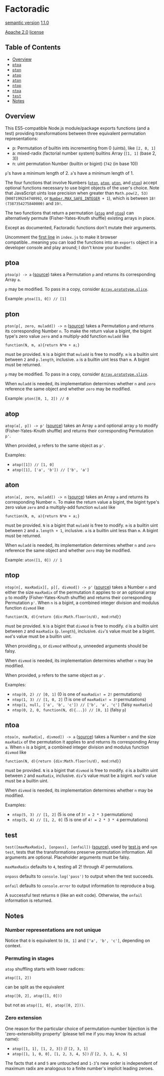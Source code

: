 # Factoradic

[semantic version](https://semver.org/) [1.1.0](CHANGELOG.md#110-from-100)

[Apache 2.0](https://www.apache.org/licenses/LICENSE-2.0) [license](LICENSE)

## Table of Contents

- [Overview](#Overview)
- [`ptoa`](#ptoa)
- [`pton`](#pton)
- [`atop`](#atop)
- [`aton`](#aton)
- [`ntop`](#ntop)
- [`ntoa`](#ntoa)
- [`test`](#test)
- [Notes](#notes)

## Overview

This ES5-compatible Node.js module/package exports functions (and a test) providing transformations between three equivalent permutation representations:

- p: Permutation of builtin ints incrementing from 0 (uints), like `[2, 0, 1]`
- a: mixed-radix (factorial number system) builtins Array (`[1, 1]` (base 2, 3))
- n: uint permutation Number (builtin or bigint) (`742` (in base 10))

`p`'s have a minimum length of 2. `a`'s have a minimum length of 1.

The four functions that involve Numbers ([`pton`](#pton), [`atop`](#atop), [`aton`](#aton), and [`ntop`](#ntop)) accept optional functions necessary to use bigint objects of the user's choice. Note that JavaScript uints lose precision when greater than `Math.pow(2, 53)` (`9007199254740992`, or [`Number.MAX_SAFE_INTEGER`](https://developer.mozilla.org/en-US/docs/Web/JavaScript/Reference/Global_Objects/Number/MAX_SAFE_INTEGER)` + 1`), which is between `18! (7387354275840000)` and `19!`.

The two functions that return a permutation ([`atop`](#atop) and [`ntop`](#ntop)) can alternatively permute (Fisher-Yates-Knuth shuffle) existing arrays in place.

Except as documented, Factoradic functions don't mutate their arguments.

Uncomment the [first line](index.js#L1) in `index.js` to make it browser compatible...meaning you can load the functions into an `exports` object in a developer console and play around; I don't know your bundler.

## ptoa

`ptoa(p) -> a` ([source](index.js#L13)) takes a Permutation `p` and returns its corresponding Array `a`.

`p` may be modified. To pass in a copy, consider [`Array.prototype.slice`](https://developer.mozilla.org/en-US/docs/Web/JavaScript/Reference/Global_Objects/Array/slice).

Example: `ptoa([1, 0]) // [1]`

## pton

`pton(p[, zero, muladd]) -> n` ([source](index.js#L26)) takes a Permutation `p` and returns its corresponding Number `n`. To make the return value a bigint, the bigint type's zero value `zero` and a multiply-add function `muladd` like

`function(N, m, a){return N*m + a;}`

must be provided. `N` is a bigint that `muladd` is free to modify. `m` is a builtin uint between `2` and `p.length`, inclusive. `a` is a builtin uint less than `m`. A bigint must be returned.

`p` may be modified. To pass in a copy, consider [`Array.prototype.slice`](https://developer.mozilla.org/en-US/docs/Web/JavaScript/Reference/Global_Objects/Array/slice).

When `muladd` is needed, its implementation determines whether `n` and `zero` reference the same object and whether `zero` may be modified.

Example: `pton([0, 1, 2]) // 0`

## atop

`atop(a[, p]) -> p'` ([source](index.js#L39)) takes an Array `a` and optional array `p` to modify (Fisher-Yates-Knuth shuffle) and returns their corresponding Permutation `p'`.

When provided, `p` refers to the same object as `p'`.

Examples:

- `atop([1]) // [1, 0]`
- `atop([1], ['a', 'b']) // ['b', 'a']`

## aton

`aton(a[, zero, muladd]) -> n` ([source](index.js#L49)) takes an Array `a` and returns its corresponding Number `n`. To make the return value a bigint, the bigint type's zero value `zero` and a multiply-add function `muladd` like

`function(N, m, a){return N*m + a;}`

must be provided. `N` is a bigint that `muladd` is free to modify. `m` is a builtin uint between `2` and `a.length + 1`, inclusive. `a` is a builtin uint less than `m`. A bigint must be returned.

When `muladd` is needed, its implementation determines whether `n` and `zero` reference the same object and whether `zero` may be modified.

Example: `aton([1, 0]) // 1`

## ntop

`ntop(n[, maxRadix][, p][, divmod]) -> p'` ([source](index.js#L60)) takes a Number `n` and either the size `maxRadix` of the permutation it applies to or an optional array `p` to modify (Fisher-Yates-Knuth shuffle) and returns their corresponding Permutation `p'`. When `n` is a bigint, a combined integer division and modulus function `divmod` like

`function(N, d){return {div:Math.floor(n/d), mod:n%d}}`

must be provided. `N` is a bigint that `divmod` is free to modify. `d` is a builtin uint between `2` and `maxRadix` (`p.length`), inclusive. `div`'s value must be a bigint. `mod`'s value must be a builtin uint.

When providing `p`, or `divmod` without `p`, unneeded arguments should be falsy.

When `divmod` is needed, its implementation determines whether `n` may be
modified.

When provided, `p` refers to the same object as `p'`.

Examples:

- `ntop(0, 2) // [0, 1]` (0 is one of `maxRadix! = 2!` permutations)
- `ntop(1, 3) // [1, 0, 2]` (1 is one of `maxRadix! = 3!`permutations)
- `ntop(1, null, ['a', 'b', 'c']) // ['b', 'a', 'c']` (falsy `maxRadix`)
- `ntop(0, 2, 0, function(N, d){...}) // [0, 1]` (falsy `p`)

## ntoa

`ntoa(n, maxRadix[, divmod]) -> a` ([source](index.js#L73)) takes a Number `n` and the size `maxRadix` of the permutation it applies to and returns its corresponding Array `a`. When `n` is a bigint, a combined integer division and modulus function `divmod` like

`function(N, d){return {div:Math.floor(n/d), mod:n%d}}`

must be provided. `N` is a bigint that `divmod` is free to modify. `d` is a builtin uint between `2` and `maxRadix`, inclusive. `div`'s value must be a bigint. `mod`'s value must be a builtin uint.

When `divmod` is needed, its implementation determines whether `n` may be modified.

Examples:

- `ntop(5, 3) // [1, 2]` (5 is one of `3! = 2 * 3` permutations)
- `ntop(5, 4) // [1, 2, 0]` (5 is one of `4! = 2 * 3 * 4` permutations)

## test

`test([maxMaxRadix], [onpass], [onfail])` ([source](index.js#L84)), used by [test.js](test.js) and `npm test`, tests that the transformations preserve permutation information. All arguments are optional. Placeholder arguments must be falsy.

`maxMaxRadix` defaults to `4`, testing all 2! through 4! permutations.

`onpass` defaults to `console.log('pass')` to output when the test succeeds.

`onfail` defaults to `console.error` to output information to reproduce a bug.

A successful test returns `0` (like an exit code). Otherwise, the `onfail` information is returned.

## Notes

### Number representations are not unique

Notice that `0` is equivalent to `[0, 1]` and `['a', 'b', 'c']`, depending on context.

### Permuting in stages

`atop` shuffling starts with lower radices:

`atop([1, 2])`

can be split as the equivalent

`atop([0, 2], atop([1, 0]))`

but not as `atop([1, 0], atop([0, 2]))`.

### Zero extension

One reason for the particular choice of permutation-number bijection is the 'zero-extensibility property' (please tell me if you may know its actual name):

- `atop([1, 1], [1, 2, 3])` // `[2, 3, 1]`
- `atop([1, 1, 0, 0], [1, 2, 3, 4, 5])` // `[2, 3, 1, 4, 5]`

The facts that `4` and `5` are untouched and `1-3`'s new order is independent of maximum radix are analogous to a finite number's implicit leading zeroes.
